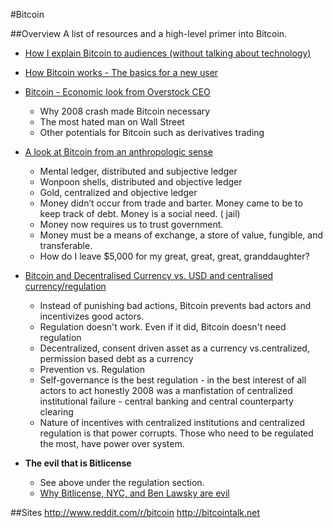 #Bitcoin

##Overview
A list of resources and a high-level primer into Bitcoin.

- [How I explain Bitcoin to audiences (without talking about technology)](http://gendal.wordpress.com/2014/03/27/how-i-explain-bitcoin-and-cryptocurrencies-to-new-audiences/)
- [How Bitcoin works - The basics for a new user](https://bitcoin.org/en/how-it-works)
- [Bitcoin - Economic look from Overstock CEO](https://www.youtube.com/watch?v=bkf04kQw1YU)
  - Why 2008 crash made Bitcoin necessary
  - The most hated man on Wall Street
  - Other potentials for Bitcoin such as derivatives trading
- [A look at Bitcoin from an anthropologic sense](https://www.youtube.com/watch?v=r1lqqNU3fQs)
  - Mental ledger, distributed and subjective ledger
  - Wonpoon shells, distributed and objective ledger
  - Gold, centralized and objective ledger
  - Money didn’t occur from trade and barter. Money came to be to keep track of debt. Money is a social need. ( jail)
  - Money now requires us to trust government.
  - Money must be a means of exchange, a store of value, fungible, and transferable.
  - How do I leave $5,000 for my great, great, great, granddaughter?
- [Bitcoin and Decentralised Currency vs. USD and centralised currency/regulation](https://www.youtube.com/watch?v=tgEDOBgYg-g)
  - Instead of punishing bad actions, Bitcoin prevents bad actors and incentivizes good actors.
  - Regulation doesn't work. Even if it did, Bitcoin doesn't need regulation
  - Decentralized, consent driven asset as a currency vs.centralized, permission based debt as a currency
  - Prevention vs. Regulation
  - Self-governance is the best regulation - in the best interest of all actors to act honestly 2008 was a manfistation of centralized institutional failure - central banking and central counterparty clearing
  - Nature of incentives with centralized institutions and centralized regulation is that power corrupts. Those who need to be regulated the most, have power over system.

- **The evil that is Bitlicense**
  - See above under the regulation section. 
  - [Why Bitlicense, NYC, and Ben Lawsky are evil](http://falkvinge.net/2014/08/05/why-the-proposed-nyc-bitcoin-regulations-are-absolute-total-bullshit/)

##Sites
http://www.reddit.com/r/bitcoin
http://bitcointalk.net

